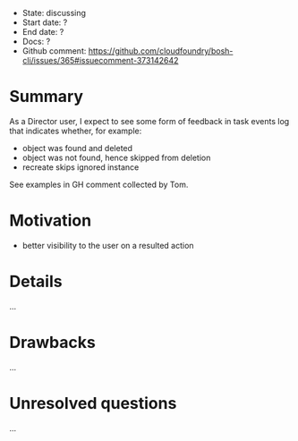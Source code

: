 - State: discussing
- Start date: ?
- End date: ?
- Docs: ?
- Github comment: https://github.com/cloudfoundry/bosh-cli/issues/365#issuecomment-373142642

# Summary

As a Director user, I expect to see some form of feedback in task events log that indicates whether, for example:

- object was found and deleted
- object was not found, hence skipped from deletion
- recreate skips ignored instance

See examples in GH comment collected by Tom.

# Motivation

- better visibility to the user on a resulted action

# Details

...

# Drawbacks

...

# Unresolved questions

...

